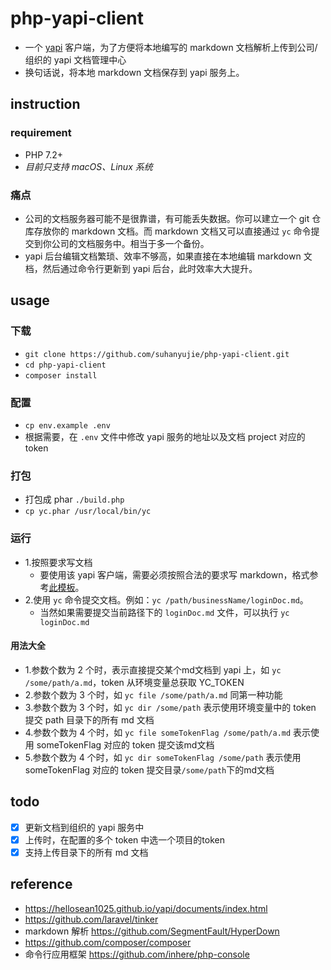 # php-yapi-client
* 一个 [yapi](https://hellosean1025.github.io/yapi/index.html) 客户端，为了方便将本地编写的 markdown 文档解析上传到公司/组织的 yapi 文档管理中心
* 换句话说，将本地 markdown 文档保存到 yapi 服务上。

## instruction

### requirement
- PHP 7.2+
- _目前只支持 macOS、Linux 系统_

### 痛点
* 公司的文档服务器可能不是很靠谱，有可能丢失数据。你可以建立一个 git 仓库存放你的 markdown 文档。而 markdown 文档又可以直接通过 `yc` 命令提交到你公司的文档服务中。相当于多一个备份。
* yapi 后台编辑文档繁琐、效率不够高，如果直接在本地编辑 markdown 文档，然后通过命令行更新到 yapi 后台，此时效率大大提升。

## usage
### 下载 
- `git clone https://github.com/suhanyujie/php-yapi-client.git`
- `cd php-yapi-client`
- `composer install`

### 配置
- `cp env.example .env`
- 根据需要，在 `.env` 文件中修改 yapi 服务的地址以及文档 project 对应的 token

### 打包
- 打包成 phar `./build.php`
- `cp yc.phar /usr/local/bin/yc`

### 运行
- 1.按照要求写文档
    - 要使用该 yapi 客户端，需要必须按照合法的要求写 markdown，格式参考[此模板](docs/md_doc_template.md)。
- 2.使用 `yc` 命令提交文档。例如：`yc /path/businessName/loginDoc.md`。
    * 当然如果需要提交当前路径下的 `loginDoc.md` 文件，可以执行 `yc loginDoc.md`

#### 用法大全
* 1.参数个数为 2 个时，表示直接提交某个md文档到 yapi 上，如 `yc /some/path/a.md`，token 从环境变量总获取 YC_TOKEN
* 2.参数个数为 3 个时，如 `yc file /some/path/a.md` 同第一种功能
* 3.参数个数为 3 个时，如 `yc dir /some/path` 表示使用环境变量中的 token 提交 path 目录下的所有 md 文档
* 4.参数个数为 4 个时，如 `yc file someTokenFlag /some/path/a.md` 表示使用 someTokenFlag 对应的 token 提交该md文档
* 5.参数个数为 4 个时，如 `yc dir someTokenFlag /some/path` 表示使用 someTokenFlag 对应的 token 提交目录`/some/path`下的md文档

## todo
- [x] 更新文档到组织的 yapi 服务中
- [x] 上传时，在配置的多个 token 中选一个项目的token
- [x] 支持上传目录下的所有 md 文档

## reference
* https://hellosean1025.github.io/yapi/documents/index.html
* https://github.com/laravel/tinker
* markdown 解析 https://github.com/SegmentFault/HyperDown
* https://github.com/composer/composer
* 命令行应用框架 https://github.com/inhere/php-console
